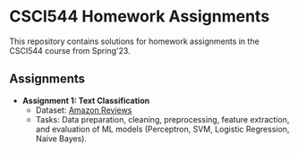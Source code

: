 # CSCI544 Homework Assignments

This repository contains solutions for homework assignments in the CSCI544 course from Spring'23.

## Assignments

- **Assignment 1: Text Classification**
   - Dataset: [Amazon Reviews](https://web.archive.org/web/20201127142707if_/https://s3.amazonaws.com/amazon-reviews-pds/tsv/amazon_reviews_us_Office_Products_v1_00.tsv.gz)
   - Tasks: Data preparation, cleaning, preprocessing, feature extraction, and evaluation of ML models (Perceptron, SVM, Logistic Regression, Naive Bayes).
